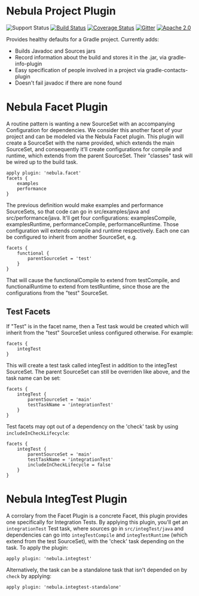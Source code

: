 Nebula Project Plugin
=====================
![Support Status](https://img.shields.io/badge/nebula-supported-brightgreen.svg)
[![Build Status](https://travis-ci.org/nebula-plugins/nebula-project-plugin.svg?branch=master)](https://travis-ci.org/nebula-plugins/nebula-project-plugin)
[![Coverage Status](https://coveralls.io/repos/nebula-plugins/nebula-project-plugin/badge.svg?branch=master&service=github)](https://coveralls.io/github/nebula-plugins/nebula-project-plugin?branch=master)
[![Gitter](https://badges.gitter.im/Join%20Chat.svg)](https://gitter.im/nebula-plugins/nebula-project-plugin?utm_source=badgeutm_medium=badgeutm_campaign=pr-badge)
[![Apache 2.0](https://img.shields.io/github/license/nebula-plugins/nebula-project-plugin.svg)](http://www.apache.org/licenses/LICENSE-2.0)

Provides healthy defaults for a Gradle project. Currently adds:

* Builds Javadoc and Sources jars
* Record information about the build and stores it in the .jar, via gradle-info-plugin
* Easy specification of people involved in a project via gradle-contacts-plugin
* Doesn't fail javadoc if there are none found

Nebula Facet Plugin
=======================
A routine pattern is wanting a new SourceSet with an accompanying Configuration for dependencies. We consider this another facet of your project and can be modeled via the Nebula Facet plugin. This plugin will create a SourceSet with the name provided, which extends the main SourceSet, and consequently it'll create configurations for compile and runtime, which extends from the parent SourceSet. Their "classes" task will be wired up to the build task. 

    apply plugin: 'nebula.facet'
    facets {
        examples
        performance
    }

The previous definition would make examples and performance SourceSets, so that code can go in src/examples/java and src/performance/java. It'll get four configurations: examplesCompile, examplesRuntime, performanceCompile, performanceRuntime. Those configuration will extends compile and runtime respectively. Each one can be configured to inherit from another SourceSet, e.g.

    facets {
        functional {
            parentSourceSet = 'test'
        }
    }

That will cause the functionalCompile to extend from testCompile, and functionalRuntime to extend from testRuntime, since those are the configurations from the "test" SourceSet.  

Test Facets
--------------

If "Test" is in the facet name, then a Test task would be created which will inherit from the "test" SourceSet unless configured otherwise. For example:

    facets {
        integTest
    }

This will create a test task called integTest in addition to the integTest SourceSet. The parent SourceSet can still be overriden like above, and the task name can be set:

    facets {
        integTest {
            parentSourceSet = 'main'
            testTaskName = 'integrationTest'
        }
    }

Test facets may opt out of a dependency on the 'check' task by using `includeInCheckLifecycle`:

    facets {
        integTest {
            parentSourceSet = 'main'
            testTaskName = 'integrationTest'
            includeInCheckLifecycle = false
        }
    }

Nebula IntegTest Plugin
=======================
A corrolary from the Facet Plugin is a concrete Facet, this plugin provides one specifically for Integration Tests. By applying this plugin, you'll get an `integrationTest` Test task, where sources go in `src/integTest/java` and dependencies can go into `integTestCompile` and `integTestRuntime` (which extend from the test SourceSet), with the 'check' task depending on the task. To apply the plugin:

    apply plugin: 'nebula.integtest'

Alternatively, the task can be a standalone task that isn't depended on by `check` by applying:

    apply plugin: 'nebula.integtest-standalone'
